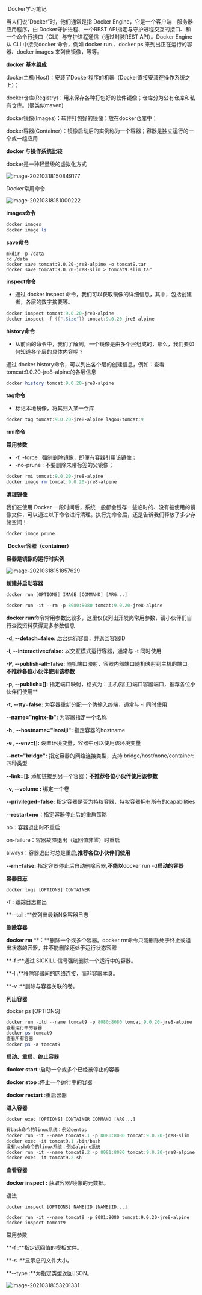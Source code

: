 ​                                                                                  Docker学习笔记

当人们说“Docker”时，他们通常是指 Docker Engine，它是一个客户端 - 服务器应用程序，由 Docker守护进程、一个REST API指定与守护进程交互的接口、和一个命令行接口（CLI）与守护进程通信（通过封装REST API）。Docker Engine 从 CLI 中接受docker 命令，例如 docker run 、docker ps 来列出正在运行的容器、docker images 来列出镜像，等等。

**docker** **基本组成**

docker主机(Host)：安装了Docker程序的机器（Docker直接安装在操作系统之上）；

docker仓库(Registry)：用来保存各种打包好的软件镜像；仓库分为公有仓库和私有仓库。(很类似maven)

docker镜像(Images)：软件打包好的镜像；放在docker仓库中；

docker容器(Container)：镜像启动后的实例称为一个容器；容器是独立运行的一个或一组应用

**docker 与操作系统比较**

docker是一种轻量级的虚拟化方式

![image-20210318150849177](https://gitee.com/adc123321/blog_img/raw/master/image/202103/18/150851-563512.png)

 Docker常用命令



![image-20210318151000222](C:\Users\Lenovo\AppData\Roaming\Typora\typora-user-images\image-20210318151000222.png)



**images命令**

```powershell
docker images 
docker image ls
```

**save命令**

```shell
mkdir -p /data 
cd /data 
docker save tomcat:9.0.20-jre8-alpine -o tomcat9.tar 
docker save tomcat:9.0.20-jre8-slim > tomcat9.slim.tar
```

**inspect命令**

- 通过 docker inspect 命令，我们可以获取镜像的详细信息，其中，包括创建者，各层的数字摘要等。

```powershell
docker inspect tomcat:9.0.20-jre8-alpine
docker inspect -f {{".Size"}} tomcat:9.0.20-jre8-alpine
```

**history命令**

- 从前面的命令中，我们了解到，一个镜像是由多个层组成的，那么，我们要如何知道各个层的具体内容呢？

通过 docker history命令，可以列出各个层的创建信息，例如：查看 tomcat:9.0.20-jre8-alpine的各层信息

```powershell
docker history tomcat:9.0.20-jre8-alpine
```

**tag命令**

- 标记本地镜像，将其归入某一仓库

```powershell
docker tag tomcat:9.0.20-jre8-alpine lagou/tomcat:9
```

**rmi命令**

  **常用参数**

- -f, -force : 强制删除镜像，即便有容器引用该镜像；
- -no-prune : 不要删除未带标签的父镜像；

```powershell
docker rmi tomcat:9.0.20-jre8-alpine 
docker image rm tomcat:9.0.20-jre8-alpine
```

**清理镜像**

我们在使用 Docker 一段时间后，系统一般都会残存一些临时的、没有被使用的镜像文件，可以通过以下命令进行清理。执行完命令后，还是告诉我们释放了多少存储空间！

```powershell
docker image prune
```

​                                                                             **Docker容器（container）**

**容器是镜像的运行时实例**

![image-20210318151857629](https://gitee.com/adc123321/blog_img/raw/master/image/202103/18/151858-535527.png)

**新建并启动容器**

```powershell
docker run [OPTIONS] IMAGE [COMMAND] [ARG...]
```

```powershell
docker run -it --rm -p 8080:8080 tomcat:9.0.20-jre8-alpine
```

**docker run**命令常用参数比较多，这里仅仅列出开发岗常用参数，请小伙伴们自行查找资料获得更多参数信息

**-d, --detach=false:** 后台运行容器，并返回容器ID

**-i, --interactive=false:** 以交互模式运行容器，通常与 -t 同时使用

**-P, --publish-all=false:** 随机端口映射，容器内部端口随机映射到主机的端口。**不推荐各位小伙伴使用该参数**

**-p, --publish=[]:** 指定端口映射，格式为：主机(宿主)端口容器端口，推荐各位小伙伴们使用**

**-t, --tty=false:** 为容器重新分配一个伪输入终端，通常与 -i 同时使用

**--name="nginx-lb":** 为容器指定一个名称

**-h , --hostname="laosiji":** 指定容器的hostname

**-e , --env=[]:** 设置环境变量，容器中可以使用该环境变量

**--net="bridge":** 指定容器的网络连接类型，支持 bridge/host/none/container: 四种类型

**--link=[]:** 添加链接到另一个容器；**不推荐各位小伙伴使用该参数**

**-v, --volume :** 绑定一个卷

**--privileged=false:** 指定容器是否为特权容器，特权容器拥有所有的capabilities 

**--restart=no**：指定容器停止后的重启策略

no：容器退出时不重启 

on-failure：容器故障退出（返回值非零）时重启 

always：容器退出时总是重启,**推荐各位小伙伴们使用** 

**--rm=false:** 指定容器停止后自动删除容器,**不能以**docker run -d**启动的容器**

**容器日志**

```
docker logs [OPTIONS] CONTAINER 
```

**-f :** 跟踪日志输出

**--tail :**仅列出最新N条容器日志

**删除容器**

**docker rm** **：**删除一个或多个容器。docker rm命令只能删除处于终止或退出状态的容器，并不能删除还处于运行状态容器

**-f :**通过 SIGKILL 信号强制删除一个运行中的容器。

**-l :**移除容器间的网络连接，而非容器本身。

**-v :**删除与容器关联的卷。

**列出容器**

docker ps [OPTIONS] 

```powershell
docker run -itd --name tomcat9 -p 8080:8080 tomcat:9.0.20-jre8-alpine 
查看运行中的容器 
docker ps tomcat9 
查看所有容器 
docker ps -a tomcat9
```

**启动、重启、终止容器**

**docker start** :启动一个或多个已经被停止的容器

**docker stop** :停止一个运行中的容器

**docker restart** :重启容器

**进入容器**

```
docker exec [OPTIONS] CONTAINER COMMAND [ARG...] 
```

```powershell
有bash命令的linux系统：例如centos
docker run -it --name tomcat9.1 -p 8080:8080 tomcat:9.0.20-jre8-slim
docker exec -it tomcat9.1 /bin/bash 
没有bash命令的linux系统：例如alpine系统 
docker run -it --name tomcat9.2 -p 8081:8080 tomcat:9.0.20-jre8-alpine 
docker exec -it tomcat9.2 sh
```

**查看容器**

**docker inspect :** 获取容器/镜像的元数据。

 语法 

```
docker inspect [OPTIONS] NAME|ID [NAME|ID...] 
```

```
docker run -it --name tomcat9 -p 8081:8080 tomcat:9.0.20-jre8-alpine 
docker inspect tomcat9
```

常用参数

**-f :**指定返回值的模板文件。

**-s :**显示总的文件大小。

**--type :**为指定类型返回JSON。

![image-20210318153201331](https://gitee.com/adc123321/blog_img/raw/master/image/202103/18/153201-770904.png)
